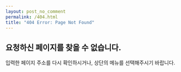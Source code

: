 ```yaml
---
layout: post_no_comment
permalink: /404.html
title: "404 Error: Page Not Found"
---
```


## 요청하신 페이지를 찾을 수 없습니다.

입력한 페이지 주소를 다시 확인하시거나, 상단의 메뉴를 선택해주시기 바랍니다.